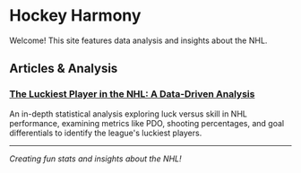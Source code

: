 # Hockey Harmony

Welcome! This site features data analysis and insights about the NHL.

## Articles & Analysis

### [The Luckiest Player in the NHL: A Data-Driven Analysis](luck_medium.html)
An in-depth statistical analysis exploring luck versus skill in NHL performance, examining metrics like PDO, shooting percentages, and goal differentials to identify the league's luckiest players.

---

*Creating fun stats and insights about the NHL!*

